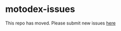 # motodex-issues
This repo has moved. Please submit new issues [here](https://github.com/up-shift/motodex/issues)
